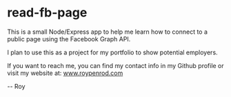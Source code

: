 # read-fb-page
This is a small Node/Express app to help me learn how to connect to a public page using the Facebook Graph API.

I plan to use this as a project for my portfolio to show potential employers.

If you want to reach me, you can find my contact info in my Github profile or visit my website at: www.roypenrod.com

-- Roy
